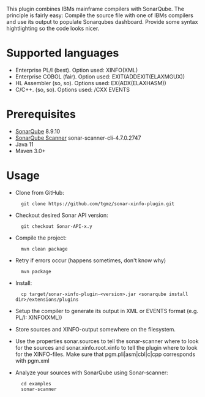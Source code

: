 <!---
/*******************************************************************************
  * Copyright (c) 20.10.2021 Thomas Zierer.
  * All rights reserved. This program and the accompanying materials
  * are made available under the terms of the Eclipse Public License v2.0
  * which accompanies this distribution, and is available at
  * http://www.eclipse.org/legal/epl-v20.html
  *
  * Contributors:
  *    Thomas Zierer - initial API and implementation and/or initial documentation
  *******************************************************************************/
-->
This plugin combines IBMs mainframe compilers with SonarQube. The principle is fairly easy: Compile the source file with one of IBMs compilers and use its output to populate Sonarqubes dashboard. Provide some syntax hightlighting so the code looks nicer.

Supported languages
===================
* Enterprise PL/I (best). Option used: XINFO(XML)
* Enterprise COBOL (fair). Option used: EXIT(ADDEXIT(ELAXMGUX))
* HL Assembler (so, so). Options used: EX(ADX(ELAXHASM))
* C/C++. (so, so). Options used: /CXX EVENTS

Prerequisites
=============
* [SonarQube](http://www.sonarqube.org/downloads/) 8.9.10
* [SonarQube Scanner](http://docs.sonarqube.org/display/SCAN/Analyzing+with+SonarQube+Scanner) sonar-scanner-cli-4.7.0.2747
* Java 11
* Maven 3.0+

Usage
=====
* Clone from GitHub:

        git clone https://github.com/tgmz/sonar-xinfo-plugin.git
        
* Checkout desired Sonar API version:

        git checkout Sonar-API-x.y
        
* Compile the project:

        mvn clean package
        
* Retry if errors occur (happens sometimes, don't know why)

        mvn package
        
* Install:

        cp target/sonar-xinfo-plugin-<version>.jar <sonarqube install dir>/extensions/plugins

* Setup the compiler to generate its output in XML or EVENTS format (e.g. PL/I: XINFO(XML))
* Store sources and XINFO-output somewhere on the filesystem.
* Use the properties sonar.sources to tell the sonar-scanner where to look for the sources and sonar.xinfo.root.xinfo to tell the plugin where to look for the XINFO-files. Make sure that pgm.pli|asm|cbl|c|cpp corresponds with pgm.xml
 
* Analyze your sources with SonarQube using Sonar-scanner:

		cd examples
		sonar-scanner
        
